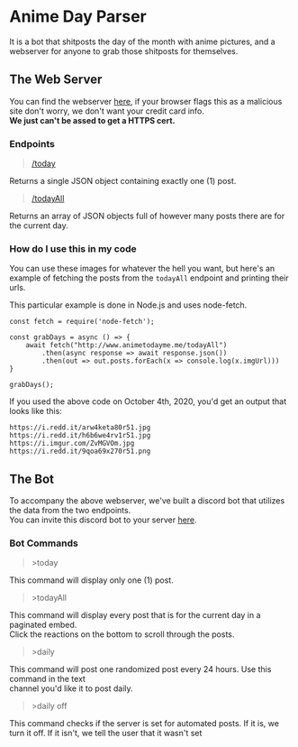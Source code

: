 # Anime Day Parser
It is a bot that shitposts the day of the month with anime pictures, and a webserver for anyone to grab those shitposts for themselves.

## The Web Server
You can find the webserver [here](http://www.animetodayme.me), if your browser flags this as a malicious site don't worry, we don't want your credit card info. \
**We just can't be assed to get a HTTPS cert.**

### Endpoints
> [/today](http://www.animetodayme.me/today) 

Returns a single JSON object containing exactly one (1) post.

> [/todayAll](http://www.animetodayme.me/todayAll) 

Returns an array of JSON objects full of however many posts there are for the current day.

### How do I use this in my code
You can use these images for whatever the hell you want, but here's an example of fetching the posts from the `todayAll` endpoint and printing their urls. 

This particular example is done in Node.js and uses node-fetch.

```
const fetch = require('node-fetch');

const grabDays = async () => {
    await fetch("http://www.animetodayme.me/todayAll")
        .then(async response => await response.json())
        .then(out => out.posts.forEach(x => console.log(x.imgUrl)))
}

grabDays();
```

If you used the above code on October 4th, 2020, you'd get an output that looks like this:
```
https://i.redd.it/arw4keta80r51.jpg
https://i.redd.it/h6b6we4rv1r51.jpg
https://i.imgur.com/ZvMGVOm.jpg
https://i.redd.it/9qoa69x270r51.png
```

## The Bot 
To accompany the above webserver, we've built a discord bot that utilizes the data from the two endpoints. \
You can invite this discord bot to your server [here](https://discord.com/api/oauth2/authorize?client_id=284535421864640515&permissions=75776&scope=bot).

### Bot Commands
> \>today 

This command will display only one (1) post. 

> \>todayAll 

This command will display every post that is for the current day in a paginated embed. \
Click the reactions on the bottom to scroll through the posts.

> \>daily

This command will post one randomized post every 24 hours. Use this command in the text \
channel you'd like it to post daily.


> \>daily off

This command checks if the server is set for automated posts. If it is, we turn it off. If it isn't, we tell the user that it wasn't set
